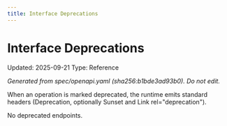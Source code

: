 ```yaml
---
title: Interface Deprecations
---
```


# Interface Deprecations
Updated: 2025-09-21
Type: Reference

_Generated from spec/openapi.yaml (sha256:b1bde3ad93b0). Do not edit._

When an operation is marked deprecated, the runtime emits standard headers (Deprecation, optionally Sunset and Link rel="deprecation").

No deprecated endpoints.
